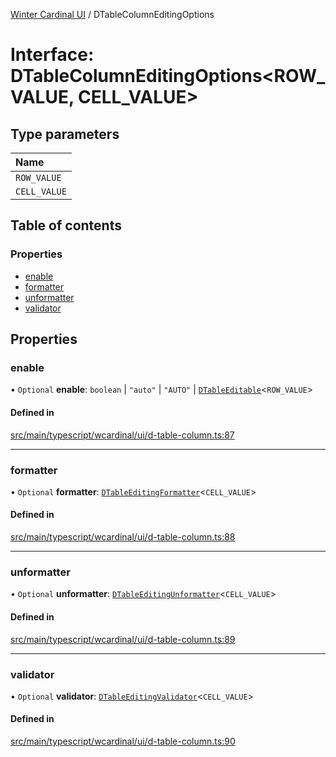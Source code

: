[Winter Cardinal UI](../README.md) / DTableColumnEditingOptions

# Interface: DTableColumnEditingOptions<ROW_VALUE, CELL_VALUE\>

## Type parameters

| Name |
| :------ |
| `ROW_VALUE` |
| `CELL_VALUE` |

## Table of contents

### Properties

- [enable](DTableColumnEditingOptions.md#enable)
- [formatter](DTableColumnEditingOptions.md#formatter)
- [unformatter](DTableColumnEditingOptions.md#unformatter)
- [validator](DTableColumnEditingOptions.md#validator)

## Properties

### enable

• `Optional` **enable**: `boolean` \| ``"auto"`` \| ``"AUTO"`` \| [`DTableEditable`](../README.md#dtableeditable)<`ROW_VALUE`\>

#### Defined in

[src/main/typescript/wcardinal/ui/d-table-column.ts:87](https://github.com/winter-cardinal/winter-cardinal-ui/blob/v0.154.0/src/main/typescript/wcardinal/ui/d-table-column.ts#L87)

___

### formatter

• `Optional` **formatter**: [`DTableEditingFormatter`](../README.md#dtableeditingformatter)<`CELL_VALUE`\>

#### Defined in

[src/main/typescript/wcardinal/ui/d-table-column.ts:88](https://github.com/winter-cardinal/winter-cardinal-ui/blob/v0.154.0/src/main/typescript/wcardinal/ui/d-table-column.ts#L88)

___

### unformatter

• `Optional` **unformatter**: [`DTableEditingUnformatter`](../README.md#dtableeditingunformatter)<`CELL_VALUE`\>

#### Defined in

[src/main/typescript/wcardinal/ui/d-table-column.ts:89](https://github.com/winter-cardinal/winter-cardinal-ui/blob/v0.154.0/src/main/typescript/wcardinal/ui/d-table-column.ts#L89)

___

### validator

• `Optional` **validator**: [`DTableEditingValidator`](../README.md#dtableeditingvalidator)<`CELL_VALUE`\>

#### Defined in

[src/main/typescript/wcardinal/ui/d-table-column.ts:90](https://github.com/winter-cardinal/winter-cardinal-ui/blob/v0.154.0/src/main/typescript/wcardinal/ui/d-table-column.ts#L90)
